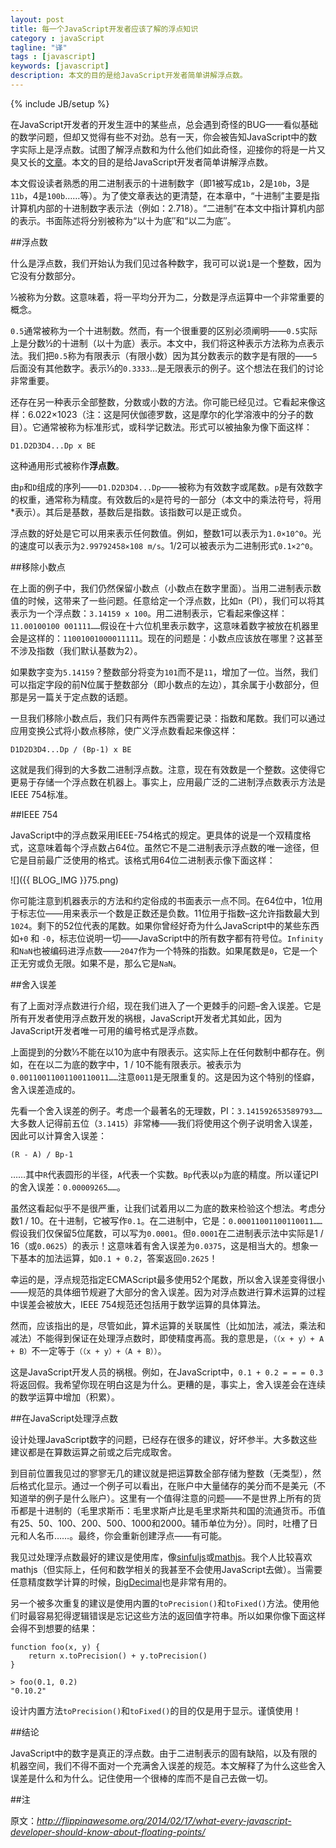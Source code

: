 ```yaml
---
layout: post
title: 每一个JavaScript开发者应该了解的浮点知识
category : javaScript
tagline: "译"
tags : [javascript]
keywords: [javascript]
description: 本文的目的是给JavaScript开发者简单讲解浮点数。
---
```

{% include JB/setup %}

在JavaScript开发者的开发生涯中的某些点，总会遇到奇怪的BUG——看似基础的数学问题，但却又觉得有些不对劲。总有一天，你会被告知JavaScript中的数字实际上是浮点数。试图了解浮点数和为什么他们如此奇怪，迎接你的将是一片又臭又长的[文章](http://docs.oracle.com/cd/E19957-01/806-3568/ncg_goldberg.html)。本文的目的是给JavaScript开发者简单讲解浮点数。

本文假设读者熟悉的用二进制表示的十进制数字（即1被写成`1b`，2是`10b`，3是`11b`，4是`100b`……等）。为了使文章表达的更清楚，在本章中，“十进制”主要是指计算机内部的十进制数字表示法（例如：2.718）。“二进制”在本文中指计算机内部的表示。书面陈述将分别被称为“以十为底″和“以二为底″。

##浮点数

什么是浮点数，我们开始认为我们见过各种数字，我可可以说`1`是一个整数，因为它没有分数部分。

½被称为分数。这意味着，将一平均分开为二，分数是浮点运算中一个非常重要的概念。

`0.5`通常被称为一个十进制数。然而，有一个很重要的区别必须阐明——`0.5`实际上是分数½的十进制（以十为底）表示。本文中，我们将这种表示方法称为点表示法。我们把`0.5`称为有限表示（有限小数）因为其分数表示的数字是有限的——`5`后面没有其他数字。表示⅓的`0.3333`…是无限表示的例子。这个想法在我们的讨论非常重要。 

还存在另一种表示全部整数，分数或小数的方法。你可能已经见过。它看起来像这样：6.022×1023（注：这是阿伏伽德罗数，这是摩尔的化学溶液中的分子的数目）。它通常被称为标准形式，或科学记数法。形式可以被抽象为像下面这样：

	D1.D2D3D4...Dp x BE

这种通用形式被称作**浮点数**。

由`p`和`D`组成的序列——`D1.D2D3D4...Dp`——被称为有效数字或尾数。`p`是有效数字的权重，通常称为精度。有效数后的`x`是符号的一部分（本文中的乘法符号，将用\*表示）。其后是基数，基数后是指数。该指数可以是正或负。

浮点数的好处是它可以用来表示任何数值。例如，整数1可以表示为`1.0×10^0`。光的速度可以表示为`2.99792458×108 m/s`。1/2可以被表示为二进制形式`0.1×2^0`。

##移除小数点

在上面的例子中，我们仍然保留小数点（小数点在数字里面）。当用二进制表示数值的时候，这带来了一些问题。任意给定一个浮点数，比如`π`（PI），我们可以将其表示为一个浮点数：`3.14159 x 100`。用二进制表示，它看起来像这样：`11.00100100 001111……`假设在十六位机里表示数字，这意味着数字被放在机器里会是这样的：`11001001000011111`。现在的问题是：小数点应该放在哪里？这甚至不涉及指数（我们默认基数为2）。

如果数字变为`5.14159`？整数部分将变为`101`而不是`11`，增加了一位。当然，我们可以指定字段的前N位属于整数部分（即小数点的左边），其余属于小数部分，但那是另一篇关于定点数的话题。

一旦我们移除小数点后，我们只有两件东西需要记录：指数和尾数。我们可以通过应用变换公式将小数点移除，使广义浮点数看起来像这样：

	D1D2D3D4...Dp / (Bp-1) x BE

这就是我们得到的大多数二进制浮点数。注意，现在有效数是一个整数。这使得它更易于存储一个浮点数在机器上。事实上，应用最广泛的二进制浮点数表示方法是IEEE 754标准。

##IEEE 754

JavaScript中的浮点数采用IEEE-754格式的规定。更具体的说是一个双精度格式，这意味着每个浮点数占64位。虽然它不是二进制表示浮点数的唯一途径，但它是目前最广泛使用的格式。该格式用64位二进制表示像下面这样：

![]({{ BLOG_IMG }}75.png)

你可能注意到机器表示的方法和约定俗成的书面表示一点不同。在64位中，1位用于标志位——用来表示一个数是正数还是负数。11位用于指数–这允许指数最大到`1024`。剩下的52位代表的尾数。如果你曾经好奇为什么JavaScript中的某些东西如`+0` 和 `-0`，标志位说明一切——JavaScript中的所有数字都有符号位。`Infinity`和`NaN`也被编码进浮点数——`2047`作为一个特殊的指数。如果尾数是`0`，它是一个正无穷或负无限。如果不是，那么它是`NaN`。

##舍入误差

有了上面对浮点数进行介绍，现在我们进入了一个更棘手的问题–舍入误差。它是所有开发者使用浮点数开发的祸根，JavaScript开发者尤其如此，因为JavaScript开发者唯一可用的编号格式是浮点数。

上面提到的分数⅓不能在以10为底中有限表示。这实际上在任何数制中都存在。例如，在在以二为底的数字中，1 / 10不能有限表示。被表示为`0.00110011001100110011……`注意`0011`是无限重复的。这是因为这个特别的怪癖，舍入误差造成的。

先看一个舍入误差的例子。考虑一个最著名的无理数，PI：`3.141592653589793……`大多数人记得前五位（`3.1415`）非常棒——我们将使用这个例子说明舍入误差，因此可以计算舍入误差：

	(R - A) / Bp-1
……其中`R`代表圆形的半径，`A`代表一个实数。`Bp`代表以`p`为底的精度。所以谨记PI的舍入误差：`0.00009265……`。

虽然这看起似乎不是很严重，让我们试着用以二为底的数来检验这个想法。考虑分数1 / 10。在十进制，它被写作`0.1`。在二进制中，它是：`0.00011001100110011……`假设我们仅保留5位尾数，可以写为`0.0001`。但`0.0001`在二进制表示法中实际是1 / 16（或`0.0625`）的表示！这意味着有舍入误差为`0.0375`，这是相当大的。想象一下基本的加法运算，如`0.1 + 0.2`，答案返回`0.2625`！

幸运的是，浮点规范指定ECMAScript最多使用52个尾数，所以舍入误差变得很小——规范的具体细节规避了大部分的舍入误差。因为对浮点数进行算术运算的过程中误差会被放大，IEEE 754规范还包括用于数学运算的具体算法。

然而，应该指出的是，尽管如此，算术运算的关联属性（比如加法，减法，乘法和减法）不能得到保证在处理浮点数时，即使精度再高。我的意思是，`（（x + y）+ A + B）`不一定等于`（（x + y）+（A + B））`。

这是JavaScript开发人员的祸根。例如，在JavaScript中，`0.1 + 0.2 = = = 0.3`将返回假。我希望你现在明白这是为什么。更糟的是，事实上，舍入误差会在连续的数学运算中增加（积累）。

##在JavaScript处理浮点数

设计处理JavaScript数字的问题，已经存在很多的建议，好坏参半。大多数这些建议都是在算数运算之前或之后完成取舍。

到目前位置我见过的寥寥无几的建议就是把运算数全部存储为整数（无类型），然后格式化显示。通过一个例子可以看出，在账户中大量储存的美分而不是美元（不知道举的例子是什么账户）。这里有一个值得注意的问题——不是世界上所有的货币都是十进制的（毛里求斯币：毛里求斯卢比是毛里求斯共和国的流通货币。币值有25、50、100、200、500、1000和2000。辅币单位为分）。同时，吐槽了日元和人名币……。最终，你会重新创建浮点——有可能。

我见过处理浮点数最好的建议是使用库，像[sinfuljs](https://github.com/guipn/sinful.js)或[mathjs](http://mathjs.org/)。我个人比较喜欢mathjs（但实际上，任何和数学相关的我甚至不会使用JavaScript去做）。当需要任意精度数学计算的时候，[BigDecimal](https://github.com/dtrebbien/BigDecimal.js)也是非常有用的。

另一个被多次重复的建议是使用内置的`toPrecision()`和`toFixed()`方法。使用他们时最容易犯得逻辑错误是忘记这些方法的返回值字符串。所以如果你像下面这样会得不到想要的结果：

	function foo(x, y) {
	    return x.toPrecision() + y.toPrecision()
	}
	
	> foo(0.1, 0.2)
	"0.10.2"

设计内置方法`toPrecision()`和`toFixed()`的目的仅是用于显示。谨慎使用！

##结论

JavaScript中的数字是真正的浮点数。由于二进制表示的固有缺陷，以及有限的机器空间，我们不得不面对一个充满舍入误差的规范。本文解释了为什么这些舍入误差是什么和为什么。记住使用一个很棒的库而不是自己去做一切。

##注

原文：*http://flippinawesome.org/2014/02/17/what-every-javascript-developer-should-know-about-floating-points/*